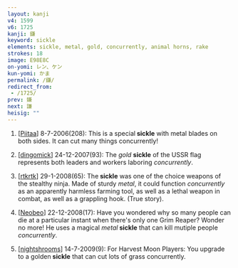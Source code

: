 ```yaml
---
layout: kanji
v4: 1599
v6: 1725
kanji: 鎌
keyword: sickle
elements: sickle, metal, gold, concurrently, animal horns, rake
strokes: 18
image: E98E8C
on-yomi: レン、ケン
kun-yomi: かま
permalink: /鎌/
redirect_from:
 - /1725/
prev: 嫌
next: 謙
heisig: ""
---
```


1) [<a href="http://kanji.koohii.com/profile/Piitaa">Piitaa</a>] 8-7-2006(208): This is a special<strong> sickle</strong> with metal blades on both sides. It can cut many things concurrently!

2) [<a href="http://kanji.koohii.com/profile/dingomick">dingomick</a>] 24-12-2007(93): The <em>gold</em> <strong>sickle</strong> of the USSR flag represents both leaders and workers laboring <em>concurrently</em>.

3) [<a href="http://kanji.koohii.com/profile/rtkrtk">rtkrtk</a>] 29-1-2008(65): The<strong> sickle</strong> was one of the choice weapons of the stealthy ninja. Made of sturdy <em>metal</em>, it could function <em>concurrently</em> as an apparently harmless farming tool, as well as a lethal weapon in combat, as well as a grappling hook. (True story).

4) [<a href="http://kanji.koohii.com/profile/Neobeo">Neobeo</a>] 22-12-2008(17): Have you wondered why so many people can die at a particular instant when there&#039;s only one Grim Reaper? Wonder no more! He uses a magical <em>metal</em><strong> sickle</strong> that can kill mutiple people <em>concurrently</em>.

5) [<a href="http://kanji.koohii.com/profile/nightshrooms">nightshrooms</a>] 14-7-2009(9): For Harvest Moon Players: You upgrade to a golden<strong> sickle</strong> that can cut lots of grass concurrently.

